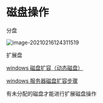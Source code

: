 # 磁盘操作

分盘

![image-20210216124311519](https://gitee.com/twilight_h_1184651848/pic-go-img/raw/master/随手记/all/20210216124347.png)

扩展盘

[windows 磁盘扩容（动态磁盘）](https://blog.csdn.net/weixin_33912445/article/details/89777520)

[windows 服务器磁盘扩容步骤](https://blog.csdn.net/cuichongxin/article/details/102932723)

有未分配的磁盘才能进行扩展磁盘操作